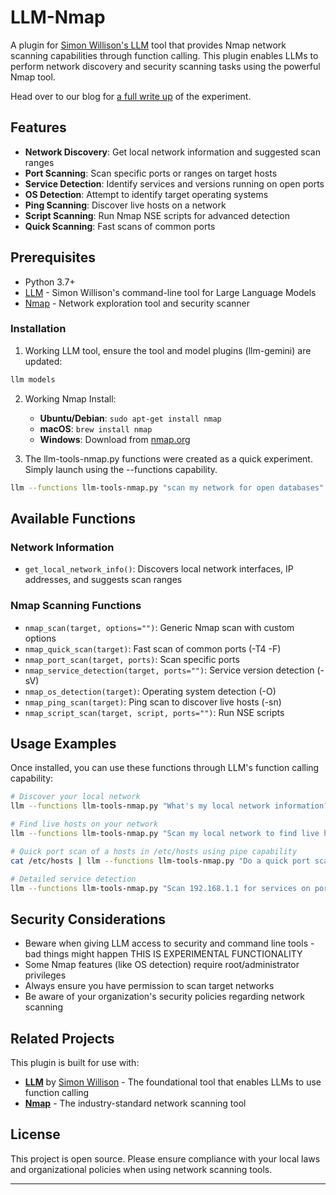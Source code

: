 # LLM-Nmap

A plugin for [Simon Willison's LLM](https://llm.datasette.io/) tool that provides Nmap network scanning capabilities through function calling. This plugin enables LLMs to perform network discovery and security scanning tasks using the powerful Nmap tool.

Head over to our blog for [a full write up](https://hackertarget.com/llm-command-line-nmap/) of the experiment.

## Features

- **Network Discovery**: Get local network information and suggested scan ranges
- **Port Scanning**: Scan specific ports or ranges on target hosts
- **Service Detection**: Identify services and versions running on open ports
- **OS Detection**: Attempt to identify target operating systems
- **Ping Scanning**: Discover live hosts on a network
- **Script Scanning**: Run Nmap NSE scripts for advanced detection
- **Quick Scanning**: Fast scans of common ports

## Prerequisites

- Python 3.7+
- [LLM](https://llm.datasette.io/) - Simon Willison's command-line tool for Large Language Models
- [Nmap](https://nmap.org/) - Network exploration tool and security scanner

### Installation

1. Working LLM tool, ensure the tool and model plugins (llm-gemini) are updated:
```bash
llm models
```

2. Working Nmap Install:
   - **Ubuntu/Debian**: `sudo apt-get install nmap`
   - **macOS**: `brew install nmap`
   - **Windows**: Download from [nmap.org](https://nmap.org/download.html)

3. The llm-tools-nmap.py functions were created as a quick experiment. Simply launch using the --functions capability.
```bash
llm --functions llm-tools-nmap.py "scan my network for open databases"
```


## Available Functions

### Network Information
- `get_local_network_info()`: Discovers local network interfaces, IP addresses, and suggests scan ranges

### Nmap Scanning Functions
- `nmap_scan(target, options="")`: Generic Nmap scan with custom options
- `nmap_quick_scan(target)`: Fast scan of common ports (-T4 -F)
- `nmap_port_scan(target, ports)`: Scan specific ports
- `nmap_service_detection(target, ports="")`: Service version detection (-sV)
- `nmap_os_detection(target)`: Operating system detection (-O)
- `nmap_ping_scan(target)`: Ping scan to discover live hosts (-sn)
- `nmap_script_scan(target, script, ports="")`: Run NSE scripts

## Usage Examples

Once installed, you can use these functions through LLM's function calling capability:

```bash
# Discover your local network
llm --functions llm-tools-nmap.py "What's my local network information?"

# Find live hosts on your network
llm --functions llm-tools-nmap.py "Scan my local network to find live hosts"

# Quick port scan of a hosts in /etc/hosts using pipe capability
cat /etc/hosts | llm --functions llm-tools-nmap.py "Do a quick port scan of these hosts"

# Detailed service detection
llm --functions llm-tools-nmap.py "Scan 192.168.1.1 for services on ports 80,443,22"

```

## Security Considerations

- Beware when giving LLM access to security and command line tools - bad things might happen THIS IS EXPERIMENTAL FUNCTIONALITY
- Some Nmap features (like OS detection) require root/administrator privileges
- Always ensure you have permission to scan target networks
- Be aware of your organization's security policies regarding network scanning

## Related Projects

This plugin is built for use with:
- **[LLM](https://llm.datasette.io/)** by [Simon Willison](https://github.com/simonw) - The foundational tool that enables LLMs to use function calling
- **[Nmap](https://nmap.org/)** - The industry-standard network scanning tool

## License

This project is open source. Please ensure compliance with your local laws and organizational policies when using network scanning tools.


---

